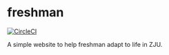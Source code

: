 # freshman
[![CircleCI](https://circleci.com/gh/Cjkkkk/freshman.svg?style=svg)](https://circleci.com/gh/Cjkkkk/freshman)

A simple website to help freshman adapt to life in ZJU.
